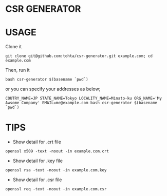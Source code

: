 # CSR GENERATOR

USAGE
=====

Clone it

```
git clone git@github.com:tohta/csr-generator.git example.com; cd example.com
```

Then, run it

```
bash csr-generator $(basename `pwd`)
```

or you can specify your addresses as below;

```
COUTRY_NAME=JP STATE_NAME=Tokyo LOCALITY_NAME=Minato-ku ORG_NAME='My Awsome Company' EMAIL=me@example.com bash csr-generator $(basename `pwd`)
```


TIPS
====

- Show detail for .crt file

```
openssl x509 -text -noout -in example.com.crt
```


- Show detail for .key file

```
openssl rsa -text -noout -in example.com.key
```

- Show detail for .csr file

```
openssl req -text -noout -in example.com.csr
```
